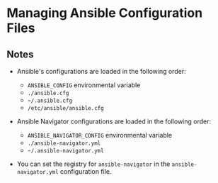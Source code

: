 # Managing Ansible Configuration Files

## Notes

- Ansible's configurations are loaded in the following order:
  - `ANSIBLE_CONFIG` environmental variable
  - `./ansible.cfg`
  - `~/.ansible.cfg`
  - `/etc/ansible/ansible.cfg`

- Ansible Navigator configurations are loaded in the following order:
  - `ANSIBLE_NAVIGATOR_CONFIG` environmental variable
  - `./ansible-navigator.yml`
  - `~/.ansible-navigator.yml`

- You can set the registry for `ansible-navigator` in the `ansible-navigator.yml` configuration file.
